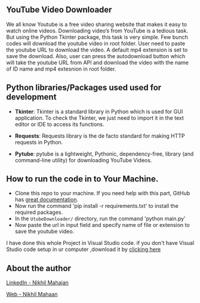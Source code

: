 ## YouTube Video Downloader

We all know Youtube is a free video sharing website that makes it easy to watch online videos. Downloading video’s from YouTube is a tedious task. But using the Python Tkinter package, this task is very simple. 
Few bunch codes will download the youtube video in root folder. 
User need to paste the youtube URL to download the video. A default mp4 extension is set to save the download. Also, user can press the autodownload button which will take the youtube URL from API and download the video with the name of ID name and mp4 extesnion in root folder. 

## Python libraries/Packages used used for development

- **Tkinter**:
Tkinter is a standard library in Python which is used for GUI application. To check the Tkinter, we just need to import it in the text editor or IDE to access its functions.

- **Requests**:
Requests library is the de facto standard for making HTTP requests in Python.

- **Pytube**:
pytube is a lightweight, Pythonic, dependency-free, library (and command-line utility) for downloading YouTube Videos. 


## How to run the code in to Your Machine.

- Clone this repo to your machine. If you need help with this part, GitHub has [great documentation](https://help.github.com/articles/fork-a-repo/). 
- Now run the command 'pip install -r requirements.txt' to install the required packages. 
- In the `UtubeDownloader/` directory, run the command 'python main.py'
- Now paste the url in input field and specify name of file or extension to save the youtube video.


I have done this whole Project in Visual Studio code. if you don't have Visual Studio code setup in ur computer ,download it by [clicking here](https://code.visualstudio.com/Download)

## About the author

[LinkedIn - Nikhil Mahajan](https://www.linkedin.com/in/nikhil-mahajan-92b9631a0/ "Nikhil Mahajan's LinkedIn profile")

[Web - Nikhil Mahaan](https://nikhilmahajan.netlify.app/ "Nikhil Mahajan Portfolio")

```